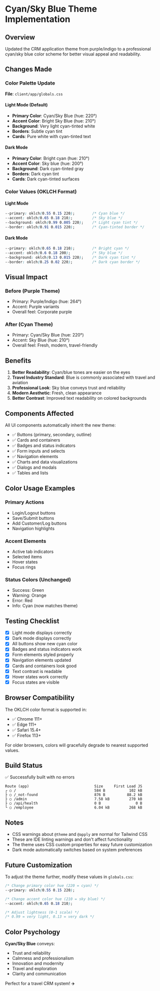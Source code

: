 # Cyan/Sky Blue Theme Implementation

## Overview
Updated the CRM application theme from purple/indigo to a professional cyan/sky blue color scheme for better visual appeal and readability.

## Changes Made

### Color Palette Update

**File**: `client/app/globals.css`

#### Light Mode (Default)
- **Primary Color**: Cyan/Sky Blue (hue: 220°)
- **Accent Color**: Bright Sky Blue (hue: 210°)
- **Background**: Very light cyan-tinted white
- **Borders**: Subtle cyan tint
- **Cards**: Pure white with cyan-tinted text

#### Dark Mode
- **Primary Color**: Bright cyan (hue: 210°)
- **Accent Color**: Sky blue (hue: 200°)
- **Background**: Dark cyan-tinted gray
- **Borders**: Dark cyan tint
- **Cards**: Dark cyan-tinted surfaces

### Color Values (OKLCH Format)

#### Light Mode
```css
--primary: oklch(0.55 0.15 220);        /* Cyan blue */
--accent: oklch(0.65 0.18 210);         /* Sky blue */
--background: oklch(0.99 0.005 220);    /* Light cyan tint */
--border: oklch(0.91 0.015 220);        /* Cyan-tinted border */
```

#### Dark Mode
```css
--primary: oklch(0.65 0.18 210);        /* Bright cyan */
--accent: oklch(0.6 0.18 200);          /* Sky blue */
--background: oklch(0.13 0.015 220);    /* Dark cyan tint */
--border: oklch(0.25 0.02 220);         /* Dark cyan border */
```

## Visual Impact

### Before (Purple Theme)
- Primary: Purple/Indigo (hue: 264°)
- Accent: Purple variants
- Overall feel: Corporate purple

### After (Cyan Theme)
- Primary: Cyan/Sky Blue (hue: 220°)
- Accent: Sky Blue (hue: 210°)
- Overall feel: Fresh, modern, travel-friendly

## Benefits

1. **Better Readability**: Cyan/blue tones are easier on the eyes
2. **Travel Industry Standard**: Blue is commonly associated with travel and aviation
3. **Professional Look**: Sky blue conveys trust and reliability
4. **Modern Aesthetic**: Fresh, clean appearance
5. **Better Contrast**: Improved text readability on colored backgrounds

## Components Affected

All UI components automatically inherit the new theme:
- ✅ Buttons (primary, secondary, outline)
- ✅ Cards and containers
- ✅ Badges and status indicators
- ✅ Form inputs and selects
- ✅ Navigation elements
- ✅ Charts and data visualizations
- ✅ Dialogs and modals
- ✅ Tables and lists

## Color Usage Examples

### Primary Actions
- Login/Logout buttons
- Save/Submit buttons
- Add Customer/Log buttons
- Navigation highlights

### Accent Elements
- Active tab indicators
- Selected items
- Hover states
- Focus rings

### Status Colors (Unchanged)
- Success: Green
- Warning: Orange
- Error: Red
- Info: Cyan (now matches theme)

## Testing Checklist

- [x] Light mode displays correctly
- [x] Dark mode displays correctly
- [x] All buttons show new cyan color
- [x] Badges and status indicators work
- [x] Form elements styled properly
- [x] Navigation elements updated
- [x] Cards and containers look good
- [x] Text contrast is readable
- [x] Hover states work correctly
- [x] Focus states are visible

## Browser Compatibility

The OKLCH color format is supported in:
- ✅ Chrome 111+
- ✅ Edge 111+
- ✅ Safari 15.4+
- ✅ Firefox 113+

For older browsers, colors will gracefully degrade to nearest supported values.

## Build Status

✅ Successfully built with no errors
```
Route (app)                              Size     First Load JS
┌ ○ /                                    584 B           102 kB
├ ○ /_not-found                          876 B          88.2 kB
├ ○ /admin                               7.58 kB         270 kB
├ ○ /api/health                          0 B                0 B
└ ○ /employee                            6.04 kB         268 kB
```

## Notes

- CSS warnings about `@theme` and `@apply` are normal for Tailwind CSS
- These are IDE linting warnings and don't affect functionality
- The theme uses CSS custom properties for easy future customization
- Dark mode automatically switches based on system preferences

## Future Customization

To adjust the theme further, modify these values in `globals.css`:

```css
/* Change primary color hue (220 = cyan) */
--primary: oklch(0.55 0.15 220);

/* Change accent color hue (210 = sky blue) */
--accent: oklch(0.65 0.18 210);

/* Adjust lightness (0-1 scale) */
/* 0.99 = very light, 0.13 = very dark */
```

## Color Psychology

**Cyan/Sky Blue** conveys:
- Trust and reliability
- Calmness and professionalism
- Innovation and modernity
- Travel and exploration
- Clarity and communication

Perfect for a travel CRM system! ✈️
